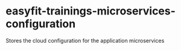 # easyfit-trainings-microservices-configuration
Stores the cloud configuration for the application microservices
